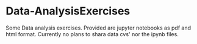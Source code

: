 # Data-AnalysisExercises
Some Data analysis exercises. Provided are jupyter notebooks as pdf and html format. Currently no plans to shara data cvs' nor the ipynb files.
